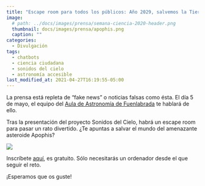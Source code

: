 ```yaml
---
title: "Escape room para todos los públicos: Año 2029, salvemos la Tierra del asteroide 'Apophis' "
image: 
  # path: ../docs/images/prensa/semana-ciencia-2020-header.png
  thumbnail: docs/images/prensa/apophis.png
  caption: ""
categories:
  - Divulgación
tags:
  - chatbots
  - ciencia ciudadana
  - sonidos del cielo
  - astronomía accesible
last_modified_at: 2021-04-27T16:19:55-05:00
---
```



La prensa está repleta de “fake news” o noticias falsas como ésta. El día 5 de mayo, el equipo del [Aula de Astronomía de Fuenlabrada](https://www.auladeastronomiadefuenlabrada.com/) te hablará de ello. 

 
Tras la presentación del proyecto Sonidos del Cielo, habrá un escape room para pasar un rato divertido. ¿Te apuntas a salvar el mundo del amenazante asteroide Apophis? 

<img src="/sonidosdelcielo/docs/images/prensa/taller.png">


Inscríbete [aquí](https://eventos.upm.es/65482/detail/jornada-de-actividades_-chatbots-para-participar-en-el-proyecto-de-ciencia-ciudadana-sonidos-del-ci.html), es gratuito. Sólo necesitarás un ordenador desde el que seguir el reto.   

¡Esperamos que os guste! 